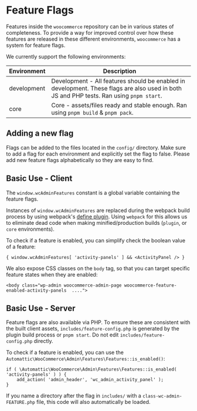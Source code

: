 # Feature Flags

Features inside the `woocommerce` repository can be in various states of completeness. To provide a way for improved control over how these features are released in these different environments, `woocommerce` has a system for feature flags.

We currently support the following environments:

| Environment | Description                                                                                                                                                            |
|-------------|------------------------------------------------------------------------------------------------------------------------------------------------------------------------|
| development | Development - All features should be enabled in development. These flags are also used in both JS and PHP tests. Ran using `pnpm start`.                                |                              |
| core        | Core - assets/files ready and stable enough. Ran using `pnpm build` & `pnpm pack`.



## Adding a new flag

Flags can be added to the files located in the `config/` directory. Make sure to add a flag for each environment and explicitly set the flag to false.
Please add new feature flags alphabetically so they are easy to find.

## Basic Use - Client

The `window.wcAdminFeatures` constant is a global variable containing the feature flags.

Instances of `window.wcAdminFeatures` are replaced during the webpack build process by using webpack's [define plugin](https://webpack.js.org/plugins/define-plugin/). Using `webpack` for this allows us to eliminate dead code when making minified/production builds (`plugin`, or `core` environments).

To check if a feature is enabled, you can simplify check the boolean value of a feature:

```
{ window.wcAdminFeatures[ 'activity-panels' ] && <ActivityPanel /> }
```

We also expose CSS classes on the `body` tag, so that you can target specific feature states when they are enabled:

```
<body class="wp-admin woocommerce-admin-page woocommerce-feature-enabled-activity-panels  ....">
```

## Basic Use - Server

Feature flags are also available via PHP. To ensure these are consistent with the built client assets, `includes/feature-config.php` is generated by the plugin build process or `pnpm start`. Do not edit `includes/feature-config.php` directly.

To check if a feature is enabled, you can use the `Automattic\WooCommerce\Admin\Features\Features::is_enabled()`:

```
if ( \Automattic\WooCommerce\Admin\Features\Features::is_enabled( 'activity-panels' ) ) {
	add_action( 'admin_header', 'wc_admin_activity_panel' );
}
```

If you name a directory after the flag in `includes/` with a `class-wc-admin-FEATURE.php` file, this code will also automatically be loaded.
